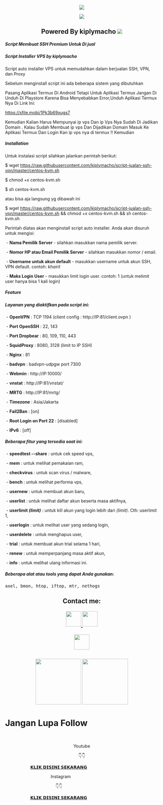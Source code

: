 <p align="center">
<img src="https://readme-typing-svg.herokuapp.com?color=%2336BCF7&center=true&vCenter=true&lines=Channel+YouTube+@km7ujuh" />
</p>
<p align="center">
<img src="https://readme-typing-svg.herokuapp.com?color=%2336BCF7&center=true&vCenter=true&lines=K+I+P+L+Y+M+A+C+H+O" />
</p>
<h2 align="center">
Powered By kiplymacho
<img src="https://img.shields.io/badge/Version-1.0.0-blue.svg"></h2>

</p> 

##### Script Membuat SSH Premium Untuk Di jual

##### Script Installer VPS by kiplymacho

Script auto installer VPS untuk memudahkan dalam berjualan SSH, VPN, dan Proxy

Sebelum menginstall script ini ada beberapa sistem yang dibutuhkan 

Pasang Aplikasi Termux Di Android Tetapi Untuk Aplikasi Termux Jangan Di Unduh Di Playstore Karena Bisa Menyebabkan Error,Unduh Aplikasi Termux Nya Di Link Ini:

https://sfile.mobi/1Pk3b69xugs7

Kemudian Kalian Harus Mempunyai ip vps Dan ip Vps Nya Sudah Di Jadikan Domain . Kalau Sudah Membuat ip vps Dan Dijadikan Domain Masuk Ke Aplikasi Termux Dan Login Kan ip vps nya di termux !! Kemudian 

##### Installation

Untuk instalasi script silahkan jalankan perintah berikut:

$ wget https://raw.githubusercontent.com/kiplymacho/script-jualan-ssh-vpn/master/centos-kvm.sh

$ chmod +x centos-kvm.sh

$ sh centos-kvm.sh

atau bisa aja langsung yg dibawah ini

$ wget https://raw.githubusercontent.com/kiplymacho/script-jualan-ssh-vpn/master/centos-kvm.sh && chmod +x centos-kvm.sh && sh centos-kvm.sh

Perintah diatas akan menginstall script auto installer. Anda akan disuruh untuk mengisi:


 - **Nama Pemilik Server** - silahkan masukkan nama pemilik server.

 - **Nomor HP atau Email Pemilik Server** - silahkan masukkan nomor / email.

 - **Username untuk akun default** - masukkan username untuk akun SSH, VPN default. contoh: *khairil*

 - **Maks Login User** - masukkan limit login user. contoh: 1 (untuk melimit user hanya bisa 1 kali login)


##### Feature


##### Layanan yang diaktifkan pada script ini:


 - **OpenVPN** : TCP 1194 (client config : http://IP:81/client.ovpn )

 - **Port OpenSSH** : 22, 143

 - **Port Dropbear** : 80, 109, 110, 443

 - **SquidProxy** : 8080, 3128 (limit to IP SSH)

 - **Nginx** : 81

 - **badvpn** : badvpn-udpgw port 7300

 - **Webmin** : http://IP:10000/

 - **vnstat** : http://IP:81/vnstat/

 - **MRTG** : http://IP:81/mrtg/

 - **Timezone** : Asia/Jakarta

 - **Fail2Ban** : [on]

 - **Root Login on Port 22** : [disabled]

 - **IPv6** : [off]


##### Beberapa fitur yang tersedia saat ini:


 - **speedtest --share** : untuk cek speed vps,

 - **mem** : untuk melihat pemakaian ram,

 - **checkvirus** : untuk scan virus / malware,

 - **bench** : untuk melihat performa vps,

 - **usernew** : untuk membuat akun baru,

 - **userlist** : untuk melihat daftar akun beserta masa aktifnya,

 - **userlimit *(limit)*** : untuk kill akun yang login lebih dari *(limit)*. Cth: userlimit 1,

 - **userlogin** : untuk melihat user yang sedang login,

 - **userdelete** : untuk menghapus user,

 - **trial** : untuk membuat akun trial selama 1 hari,

 - **renew** : untuk memperpanjang masa aktif akun,

 - **info** : untuk melihat ulang informasi ini.


##### Beberapa alat atau tools yang dapat Anda gunakan:

<pre>axel, bmon, htop, iftop, mtr, nethogs</pre>

</p>
<div height='45' align="center">
<h2>Contact me: <br>
</p>
  
<a href="https://github.com/kiplymacho"> <img src="https://cdn.jsdelivr.net/npm/simple-icons@3.0.1/icons/github.svg" height='50'> </a>
<a href="https://facebook.com/kiplymachobanjar"> <img src="https://cdn.jsdelivr.net/npm/simple-icons@3.0.1/icons/facebook.svg" height='50'> </a>
  
<a href="https://paypal.me/kiplymacho"> <img src="https://cdn.trakteer.id/images/embed/trbtn-red-6.png" height='50'> </a>
</h2>
</div>
<h2 align="center">
<img height=150 src="https://github-readme-stats.vercel.app/api/top-langs/?username=kiplymacho&layout=compact&theme=dark">
<img height=150 src="https://github-readme-stats.vercel.app/api?username=kiplymacho&count_private=true&show_icons=true&theme=dark">
<h2 align="center">

# Jangan Lupa Follow

<p align="center">

  &nbsp;</p><p align="center">Youtube</p><p align="center"><span style="text-align: left;">👇👇</span></p>

  <p style="text-align: left;">&nbsp; &nbsp; &nbsp; &nbsp; &nbsp; &nbsp; &nbsp; &nbsp; &nbsp; &nbsp; &nbsp;<a href="http://www.youtube.com/@km7ujuh">𝗞𝗟𝗜𝗞 𝗗𝗜𝗦𝗜𝗡𝗜 𝗦𝗘𝗞𝗔𝗥𝗔𝗡𝗚 </a></p><p style="text-align: left;">&nbsp; &nbsp; &nbsp; &nbsp; &nbsp; &nbsp; &nbsp; &nbsp; &nbsp; &nbsp; &nbsp; &nbsp; &nbsp; &nbsp; &nbsp; &nbsp; &nbsp; &nbsp; &nbsp; Instagram</p><p style="text-align: left;">&nbsp; &nbsp; &nbsp; &nbsp; &nbsp; &nbsp; &nbsp; &nbsp; &nbsp; &nbsp; &nbsp; &nbsp; &nbsp; &nbsp; &nbsp; &nbsp; &nbsp; &nbsp; &nbsp; &nbsp; &nbsp; 👇👇&nbsp;</p>

   <p style="text-align: left;">&nbsp; &nbsp; &nbsp; &nbsp; &nbsp; &nbsp; &nbsp; &nbsp; &nbsp; &nbsp; &nbsp;<a href="http://www.instagram.com/kiplymacho">𝗞𝗟𝗜𝗞 𝗗𝗜𝗦𝗜𝗡𝗜 𝗦𝗘𝗞𝗔𝗥𝗔𝗡𝗚 </a></p><p></p>
